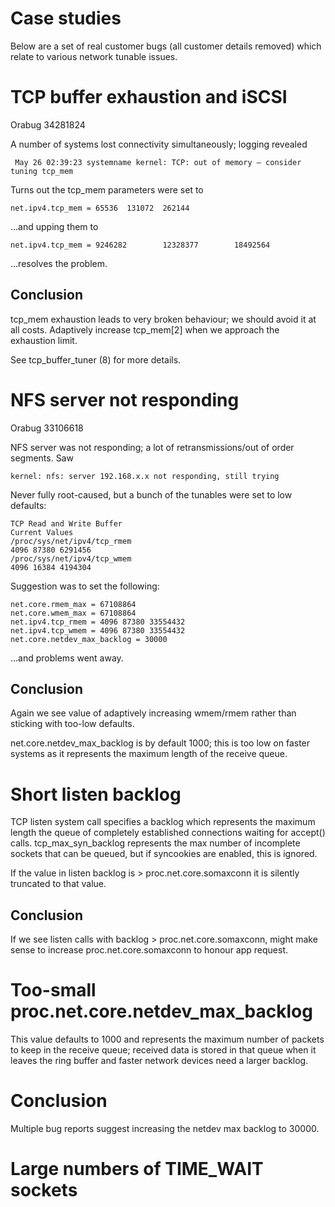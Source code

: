 # Case studies

Below are a set of real customer bugs (all customer details removed) which
relate to various network tunable issues.

# TCP buffer exhaustion and iSCSI

Orabug 34281824

A number of systems lost connectivity simultaneously; logging revealed

```
 May 26 02:39:23 systemname kernel: TCP: out of memory – consider tuning tcp_mem

```

Turns out the tcp_mem parameters were set to

```
net.ipv4.tcp_mem = 65536  131072  262144
```

...and upping them to 

```
net.ipv4.tcp_mem = 9246282        12328377        18492564
```

...resolves the problem.

## Conclusion

tcp_mem exhaustion leads to very broken behaviour; we should avoid
it at all costs. Adaptively increase tcp_mem[2] when we approach the exhaustion
limit.

See tcp_buffer_tuner (8) for more details.

# NFS server not responding 

Orabug 33106618

NFS server was not responding; a lot of retransmissions/out of order segments.  Saw

```
kernel: nfs: server 192.168.x.x not responding, still trying
```

Never fully root-caused, but a bunch of the tunables were set to low defaults:

```
TCP Read and Write Buffer
Current Values
/proc/sys/net/ipv4/tcp_rmem
4096 87380 6291456
/proc/sys/net/ipv4/tcp_wmem
4096 16384 4194304
```

Suggestion was to set the following:

```
net.core.rmem_max = 67108864
net.core.wmem_max = 67108864
net.ipv4.tcp_rmem = 4096 87380 33554432
net.ipv4.tcp_wmem = 4096 87380 33554432
net.core.netdev_max_backlog = 30000
```

...and problems went away.

## Conclusion

Again we see value of adaptively increasing wmem/rmem rather than sticking
with too-low defaults.

net.core.netdev_max_backlog is by default 1000; this is too low on
faster systems as it represents the maximum length of the receive queue.

# Short listen backlog

TCP listen system call specifies a backlog which represents the maximum length
the queue of completely established connections waiting for accept() calls.
tcp_max_syn_backlog represents the max number of incomplete sockets that can
be queued, but if syncookies are enabled, this is ignored.
 
If the value in listen backlog is > proc.net.core.somaxconn it is silently
truncated to that value.

## Conclusion

If we see listen calls with backlog > proc.net.core.somaxconn, might make
sense to increase proc.net.core.somaxconn to honour app request.

# Too-small proc.net.core.netdev_max_backlog

This value defaults to 1000 and represents the maximum number of packets
to keep in the receive queue; received data is stored in that queue when it
leaves the ring buffer and faster network devices need a larger backlog.

# Conclusion

Multiple bug reports suggest increasing the netdev max backlog to 30000.

#  Large numbers of TIME_WAIT sockets

